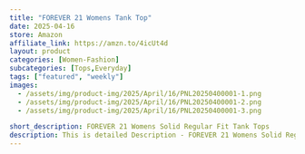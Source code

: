 ```yaml
---
title: "FOREVER 21 Womens Tank Top"
date: 2025-04-16
store: Amazon
affiliate_link: https://amzn.to/4icUt4d
layout: product
categories: [Women-Fashion]
subcategories: [Tops,Everyday]
tags: ["featured", "weekly"]
images:
  - /assets/img/product-img/2025/April/16/PNL20250400001-1.png
  - /assets/img/product-img/2025/April/16/PNL20250400001-2.png
  - /assets/img/product-img/2025/April/16/PNL20250400001-3.png

short_description: FOREVER 21 Womens Solid Regular Fit Tank Tops
description: This is detailed Description - FOREVER 21 Womens Solid Regular Fit Tank Tops
---
```

